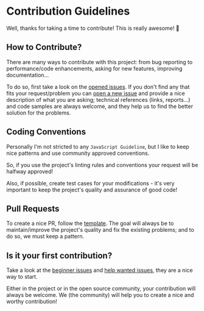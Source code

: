 # Contribution Guidelines
Well, thanks for taking a time to contribute! This is really awesome! :tada:


## How to Contribute?
There are many ways to contribute with this project: from bug reporting to performance/code enhancements, asking for new features, improving documentation...

To do so, first take a look on the [opened issues](https://github.com/jlozovei/flavored-markdown/issues). If you don't find any that fits your request/problem you can [open a new issue](https://github.com/jlozovei/flavored-markdown/issues/new) and provide a nice description of what you are asking; technical references (links, reports...) and code samples are always welcome, and they help us to find the better solution for the problems.


## Coding Conventions
Personally I'm not stricted to any `JavaScript Guideline`, but I like to keep nice patterns and use community approved conventions.

So, if you use the project's linting rules and conventions your request will be halfway approved!

Also, if possible, create test cases for your modifications - it's very important to keep the project's quality and assurance of good code!


## Pull Requests
To create a nice PR, follow the [template](https://github.com/jlozovei/flavored-markdown/blob/master/.github/PULL_REQUEST_TEMPLATE.md). The goal will always be to maintain/improve the project's quality and fix the existing problems; and to do so, we must keep a pattern.


## Is it your first contribution?
Take a look at the [beginner issues](https://github.com/jlozovei/flavored-markdown/labels/beginner) and [help wanted issues](https://github.com/jlozovei/flavored-markdown/labels/help%20wanted), they are a nice way to start.

Either in the project or in the open source community, your contribution will always be welcome. We (the community) will help you to create a nice and worthy contribution!
